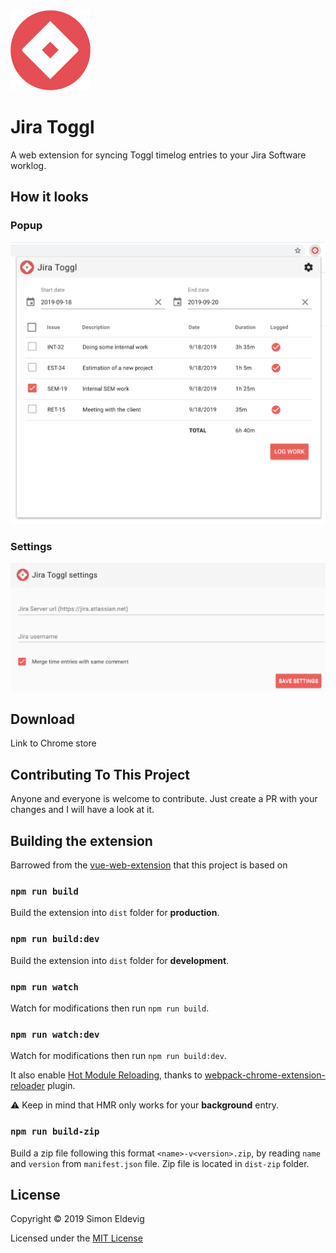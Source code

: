 <img src="src/icons/jira-toggl_128.png" alt="HeadRest" width="128"/>

# Jira Toggl

A web extension for syncing Toggl timelog entries to your Jira Software worklog.

## How it looks

### Popup
![Popup](jira-toggl-popup.png)

### Settings
![Popup](jira-toggl-settings.png)

## Download
Link to Chrome store

## Contributing To This Project

Anyone and everyone is welcome to contribute. Just create a PR with your changes and I will have a look at it.

## Building the extension
Barrowed from the [vue-web-extension](https://github.com/Kocal/vue-web-extension/edit/master/README.md) that this project is based on

### `npm run build`

Build the extension into `dist` folder for **production**.

### `npm run build:dev`

Build the extension into `dist` folder for **development**.

### `npm run watch`

Watch for modifications then run `npm run build`.

### `npm run watch:dev`

Watch for modifications then run `npm run build:dev`.

It also enable [Hot Module Reloading](https://webpack.js.org/concepts/hot-module-replacement), thanks to [webpack-chrome-extension-reloader](https://github.com/rubenspgcavalcante/webpack-chrome-extension-reloader) plugin.

:warning: Keep in mind that HMR only works for your **background** entry.

### `npm run build-zip`

Build a zip file following this format `<name>-v<version>.zip`, by reading `name` and `version` from `manifest.json` file.
Zip file is located in `dist-zip` folder.


## License

Copyright &copy; 2019 Simon Eldevig

Licensed under the [MIT License](LICENSE)